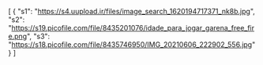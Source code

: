 [
  {
    "s1": "https://s4.uupload.ir/files/image_search_1620194717371_nk8b.jpg",
    "s2": "https://s19.picofile.com/file/8435201076/idade_para_jogar_garena_free_fire.png",
    "s3": "https://s18.picofile.com/file/8435746950/IMG_20210606_222902_556.jpg"
  }
]
